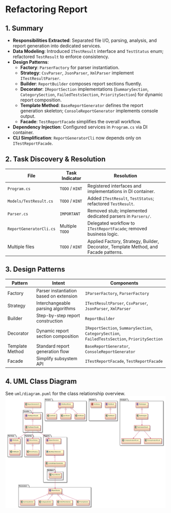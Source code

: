 # Refactoring Report

## 1. Summary

 - **Responsibilities Extracted**: Separated file I/O, parsing, analysis, and report generation into dedicated services.
 - **Data Modeling**: Introduced `ITestResult` interface and `TestStatus` enum; refactored `TestResult` to enforce consistency.
 - **Design Patterns**:
   - **Factory**: `ParserFactory` for parser instantiation.
   - **Strategy**: `CsvParser`, `JsonParser`, `XmlParser` implement `ITestResultParser`.
   - **Builder**: `ReportBuilder` composes report sections fluently.
   - **Decorator**: `IReportSection` implementations (`SummarySection`, `CategorySection`, `FailedTestsSection`, `PrioritySection`) for dynamic report composition.
   - **Template Method**: `BaseReportGenerator` defines the report generation skeleton; `ConsoleReportGenerator` implements console output.
   - **Facade**: `TestReportFacade` simplifies the overall workflow.
 - **Dependency Injection**: Configured services in `Program.cs` via DI container.
 - **CLI Simplification**: `ReportGeneratorCli` now depends only on `ITestReportFacade`.

 ## 2. Task Discovery & Resolution

 | File                       | Task Indicator     | Resolution                                               |
 |----------------------------|--------------------|---------------------------------------------------------|
 | `Program.cs`               | `TODO` / `HINT`    | Registered interfaces and implementations in DI container. |
 | `Models/TestResult.cs`     | `TODO` / `HINT`    | Added `ITestResult`, `TestStatus`; refactored `TestResult`. |
 | `Parser.cs`                | `IMPORTANT`        | Removed stub; implemented dedicated parsers in `Parsers/`. |
 | `ReportGeneratorCli.cs`    | Multiple `TODO`    | Delegated workflow to `ITestReportFacade`; removed business logic. |
 | Multiple files             | `TODO` / `HINT`    | Applied Factory, Strategy, Builder, Decorator, Template Method, and Facade patterns. |

 ## 3. Design Patterns

 | Pattern            | Intent                                   | Components                                                    |
 |--------------------|------------------------------------------|---------------------------------------------------------------|
 | Factory            | Parser instantiation based on extension | `IParserFactory`, `ParserFactory`                             |
 | Strategy           | Interchangeable parsing algorithms       | `ITestResultParser`, `CsvParser`, `JsonParser`, `XmlParser`   |
 | Builder            | Step-by-step report construction         | `ReportBuilder`                                               |
 | Decorator          | Dynamic report section composition       | `IReportSection`, `SummarySection`, `CategorySection`, `FailedTestsSection`, `PrioritySection` |
 | Template Method    | Standard report generation flow          | `BaseReportGenerator`, `ConsoleReportGenerator`               |
 | Facade             | Simplify subsystem API                  | `ITestReportFacade`, `TestReportFacade`                       |

 ## 4. UML Class Diagram

 See `uml/diagram.puml` for the class relationship overview.
 ![UML Diagram](uml/diagram.svg)
